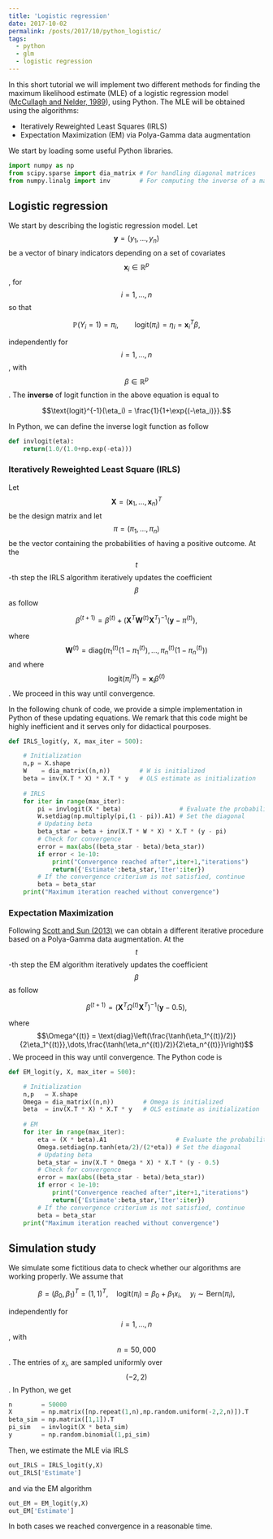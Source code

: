 ```yaml
---
title: 'Logistic regression'
date: 2017-10-02
permalink: /posts/2017/10/python_logistic/
tags:
  - python
  - glm
  - logistic regression
---
```


In this short tutorial we will implement two different methods for finding the maximum likelihood estimate (MLE) of a logistic regression model ([McCullagh and Nelder, 1989](https://www.crcpress.com/Generalized-Linear-Models-Second-Edition/McCullagh-Nelder/p/book/9780412317606)), using Python. The MLE will be obtained using the algorithms:

* Iteratively Reweighted Least Squares (IRLS)
* Expectation Maximization (EM) via Polya-Gamma data augmentation

We start by loading some useful Python libraries.

```python
import numpy as np
from scipy.sparse import dia_matrix # For handling diagonal matrices
from numpy.linalg import inv        # For computing the inverse of a matrix
```



## Logistic regression

We start by describing the logistic regression model. Let $$\textbf{y} = (y_1,\dots,y_n)$$ be a vector of binary indicators depending on a set of covariates $$\textbf{x}_i \in \mathbb{R}^p$$, for $$i=1,\dots,n$$ so that

$$
\mathbb{P}(Y_i = 1) = \pi_i, \qquad \text{logit}(\pi_i) = \eta_i = \textbf{x}_i^T\beta,
$$

independently for $$i=1,\dots,n$$, with $$\beta \in \mathbb{R}^p$$.  The **inverse** of logit function in the above equation is equal to

$$\text{logit}^{-1}(\eta_i) = \frac{1}{1+\exp{(-\eta_i)}}.$$

In Python, we can define the inverse logit function as follow

```python
def invlogit(eta):
    return(1.0/(1.0+np.exp(-eta)))
```

### Iteratively Reweighted Least Square (IRLS)

Let $$\textbf{X} = (\textbf{x}_1,\dots,\textbf{x}_n)^T$$ be the design matrix and let $$\pi = (\pi_1,\dots,\pi_n)$$ be the vector containing the probabilities of having a positive outcome. At the $$t$$-th step the IRLS algorithm iteratively updates the coefficient $$\beta$$ as follow

$$
\beta^{(t+1)} = \beta^{(t)} + (\textbf{X}^T\textbf{W}^{(t)}\textbf{X}^T)^{-1}(\textbf{y} - \pi^{(t)}),
$$

where  $$\textbf{W}^{(t)} = \text{diag}(\pi_1^{(t)}(1-\pi_1^{(t)}),\dots,\pi_n^{(t)}(1-\pi_n^{(t)}))$$ and where $$\text{logit}(\pi_i^{(t)}) = \textbf{x}_i \beta^{(t)}$$. We proceed in this way until convergence.

In the following chunk of code, we provide a simple implementation in Python of these updating equations. We remark that this code might be highly inefficient and it serves only for didactical pourposes.

```python
def IRLS_logit(y, X, max_iter = 500):

    # Initialization
    n,p = X.shape
    W    = dia_matrix((n,n))        # W is initialized
    beta = inv(X.T * X) * X.T * y   # OLS estimate as initialization
    
    # IRLS
    for iter in range(max_iter):
        pi = invlogit(X * beta)                # Evaluate the probabilities
        W.setdiag(np.multiply(pi,(1 - pi)).A1) # Set the diagonal
        # Updating beta
        beta_star = beta + inv(X.T * W * X) * X.T * (y - pi)
        # Check for convergence
        error = max(abs((beta_star - beta)/beta_star))
        if error < 1e-10:
            print("Convergence reached after",iter+1,"iterations")
            return({'Estimate':beta_star,'Iter':iter})
        # If the convergence criterium is not satisfied, continue
        beta = beta_star
    print("Maximum iteration reached without convergence")
```

### Expectation Maximization

Following [Scott and Sun (2013)](https://arxiv.org/abs/1306.0040) we can obtain a different iterative procedure based on a Polya-Gamma data augmentation. At the $$t$$-th step the EM algorithm iteratively updates the coefficient $$\beta$$ as follow

$$
\beta^{(t+1)} = (\textbf{X}^T\Omega^{(t)}\textbf{X}^T)^{-1}(\textbf{y} - 0.5),
$$

where $$\Omega^{(t)} = \text{diag}\left(\frac{\tanh(\eta_1^{(t)}/2)}{2\eta_1^{(t)}},\dots,\frac{\tanh(\eta_n^{(t)}/2)}{2\eta_n^{(t)}}\right)$$. We proceed in this way until convergence. The Python code is

```python
def EM_logit(y, X, max_iter = 500):

    # Initialization
    n,p   = X.shape
    Omega = dia_matrix((n,n))        # Omega is initialized
    beta  = inv(X.T * X) * X.T * y   # OLS estimate as initialization
    
    # EM
    for iter in range(max_iter):
        eta = (X * beta).A1                   # Evaluate the probabilities
        Omega.setdiag(np.tanh(eta/2)/(2*eta)) # Set the diagonal
        # Updating beta
        beta_star = inv(X.T * Omega * X) * X.T * (y - 0.5)
        # Check for convergence
        error = max(abs((beta_star - beta)/beta_star))
        if error < 1e-10:
            print("Convergence reached after",iter+1,"iterations")
            return({'Estimate':beta_star,'Iter':iter})
        # If the convergence criterium is not satisfied, continue
        beta = beta_star
    print("Maximum iteration reached without convergence")
```


## Simulation study

We simulate some fictitious data to check whether our algorithms are working properly. We assume that

$$
\beta = (\beta_0,\beta_1)^T = (1,1)^T, \quad \text{logit}(\pi_i) = \beta_0 + \beta_1x_i, \quad y_i \sim \text{Bern}(\pi_i),
$$

independently for $$i=1,\dots,n$$, with $$n=50,000$$. The entries of $x_i$, are sampled uniformly over $$(-2,2)$$. In Python, we get


```python
n        = 50000
X        = np.matrix([np.repeat(1,n),np.random.uniform(-2,2,n)]).T
beta_sim = np.matrix([1,1]).T
pi_sim   = invlogit(X * beta_sim)
y        = np.random.binomial(1,pi_sim)
```

Then, we estimate the MLE via IRLS

```python
out_IRLS = IRLS_logit(y,X)
out_IRLS['Estimate']
```
and via the EM algorithm

```python
out_EM = EM_logit(y,X)
out_EM['Estimate']
```

In both cases we reached convergence in a reasonable time.

